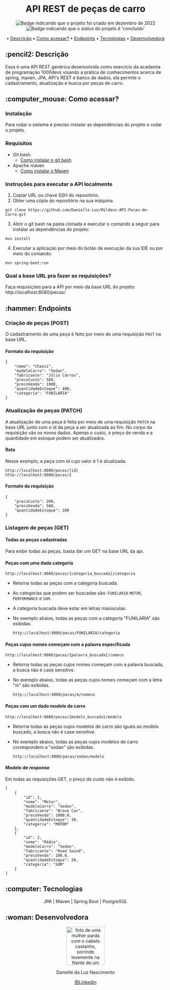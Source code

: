 <h1 align="center">API REST de peças de carro</h1>

<p align="center">
    <img alt="Badge indicando que o projeto foi criado em dezembro de 2022" src="https://img.shields.io/badge/Data%20de%20cria%C3%A7%C3%A3o-Dezembro%2F2022-blue">
    <img alt="Badge indicando que o status do projeto é 'concluído'" src="https://img.shields.io/badge/Status-Concluído-yellow">
</p>

<p align="center">
    • <a href="#descricao">Descrição</a>
    • <a href="#Como acessar">Como acessar?</a>
    • <a href="#endpoints">Endpoints</a>
    • <a href="#tecnologias">Tecnologias</a>
    • <a href="#Desenvolvedora">Desenvolvedora</a>
</p>


<h2 id="descricao">:pencil2: Descrição</h2>
Essa é uma API REST genérica desenvolvida como exercício da academia de programação 1000devs visando a prática de conhecimentos acerca de spring, maven, JPA, API's REST e banco de dados, ela permite o cadastramento, atualização e busca por peças de carro.

<h2 id="Como acessar"> :computer_mouse: Como acessar?</h2>

### Instalação
Para rodar o sistema é preciso instalar as dependências do projeto e rodar o projeto.

### Requisitos

* Git bash.
  * <a href="https://git-scm.com/book/pt-br/v2/Come%C3%A7ando-Instalando-o-Git">Como instalar o git bash</a>
* Apache maven
  * <a href="https://maven.apache.org/download.cgi">Como instalar o Maven</a>

### Instruções para executar a API localmente

1. Copiar URL ou chave SSH do repositório.
2. Obter uma cópia do repositório na sua máquina.

```
git clone https://github.com/Danielle-Luz/Mildevs-API-Pecas-de-Carro.git
```
3. Abrir o git bash na pasta clonada e executar o comando a seguir para instalar as dependências do projeto:

```
mvn install
```
4. Executar a aplicação por meio do botão de execução da sua IDE ou por meio do comando:

```
mvn spring-boot:run
```

### Qual a base URL pra fazer as requisições?
Faça requisições para a API por meio da base URL do projeto: http://localhost:8080/pecas/

<h2 id="endpoints">:hammer: Endpoints</h2>

### Criação de peças (POST)
O cadastramento de uma peça é feito por meio de uma requisição `POST` na base URL.

#### Formato da requisição
```
{
	"nome": "Chassi",
	"modeloCarro": "Sedan",
	"fabricante": "Júlio Carros",
	"precoCusto": 500,
	"precoVenda": 1000,
	"quantidadeEstoque": 400,
	"categoria": "FUNILARIA"
}
```

### Atualização de peças (PATCH)
A atualização de uma peça é feita por meio de uma requisição `PATCH` na base URL junto com o id da peça a ser atualizada ao fim. No corpo da requisição vão os novos dados.
Apenas o custo, o preço de venda e a quantidade em estoque podem ser atualizados.

#### Rota
Nesse exemplo, a peça com id cujo valor é 1 é atualizada.
```
http://localhost:8080/pecas/{id}
http://localhost:8080/pecas/1
```

#### Formato da requisição
```
{
	"precoCusto": 200,
	"precoVenda": 500,
	"quantidadeEstoque": 100
}
```

### Listagem de peças (GET)

#### Todas as peças cadastradas
Para exibir todas as peças, basta dar um GET na base URL da api.

#### Peças com uma dada categoria
```
http://localhost:8080/pecas/{categoria_buscada}/categoria
```
- Retorna todas as peças com a categoria buscada.
- As categorias que podem ser buscadas são: `FUNILARIA` `MOTOR`, `PERFORMANCE` e `SOM`.
- A categoria buscada deve estar em letras maiúsculas.
- No exemplo abaixo, todas as peças com a categoria "FUNILARIA" são exibidas.

  ```
  http://localhost:8080/pecas/FUNILARIA/categoria
  ```

#### Peças cujos nomes começam com a palavra especificada
```
http://localhost:8080/pecas/{palavra_buscada}/comeco
```
* Retorna todas as peças cujos nomes começam com a palavra buscada, a busca não é case sensitive.
* No exemplo abaixo, todas as peças cujos nomes começam com a letra "m" são exibidas.

  ```
  http://localhost:8080/pecas/m/comeco
  ```

#### Peças com um dado modelo de carro
```
http://localhost:8080/pecas/{modelo_buscado}/modelo
```
* Retorna todas as peças cujos modelos de carro são iguais ao modelo buscado, a busca não é case sensitive.
* No exemplo abaixo, todas as peças cujos modelos de carro correspondem a "sedan" são exibidas.

  ```
  http://localhost:8080/pecas/sedan/modelo
  ```

#### Modelo de response
Em todas as requisições GET, o preço de custo não é exibido.
```
[
	{
		"id": 1,
		"nome": "Motor",
		"modeloCarro": "Sedan",
		"fabricante": "Brave Car",
		"precoVenda": 1000.0,
		"quantidadeEstoque": 30,
		"categoria": "MOTOR"
	},
	{
		"id": 2,
		"nome": "Rádio",
		"modeloCarro": "Sedan",
		"fabricante": "Road Sound",
		"precoVenda": 100.0,
		"quantidadeEstoque": 50,
		"categoria": "SOM"
	}
]
```

<h2 id="tecnologias">:computer: Tecnologias</h2>
<p align="center">
  JPA | Maven | Spring Boot | PostgreSQL
</p>

<h2 id="Desenvolvedora">:woman: Desenvolvedora</h2>

<p align="center">
  <a href="https://github.com/Danielle-Luz">
    <img width="120px" src="https://avatars.githubusercontent.com/u/99164019?v=4" alt="foto de uma mulher parda com o cabelo castanho, sorrindo levemente na frente de um fundo verde com bits">
  </a>
</p>
<p align="center">
Danielle da Luz Nascimento
</p>
<p align="center">
<a href="https://www.linkedin.com/in/danielle-da-luz-nascimento/">@Linkedin</a>
</p>
